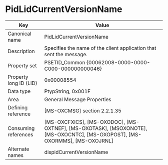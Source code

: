 # PidLidCurrentVersionName

| Key | Value |
|---|---|
| Canonical name | PidLidCurrentVersionName |
| Description | Specifies the name of the client application that sent the message. |
| Property set | PSETID_Common {00062008-0000-0000-C000-000000000046} |
| Property long ID (LID) | 0x00008554 |
| Data type | PtypString, 0x001F |
| Area | General Message Properties |
| Defining reference | [MS-OXCMSG] section 2.2.1.35 |
| Consuming references | [MS-OXCFXICS], [MS-OXODOC], [MS-OXTNEF], [MS-OXOTASK], [MSOXONOTE], [MS-OXOCNTC], [MS-OXOPOST], [MS-OXORMMS], [MS-OXOJRNL] |
| Alternate names | dispidCurrentVersionName |
